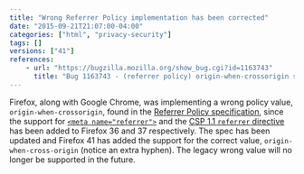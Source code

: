 ```yaml
---
title: "Wrong Referrer Policy implementation has been corrected"
date: "2015-09-21T21:07:00-04:00"
categories: ["html", "privacy-security"]
tags: []
versions: ["41"]
references:
    - url: "https://bugzilla.mozilla.org/show_bug.cgi?id=1163743"
      title: "Bug 1163743 - (referrer policy) origin-when-crossorigin should have a hyphen in cross-origin"
---
```

Firefox, along with Google Chrome, was implementing a wrong policy value, `origin-when-crossorigin`, found in the [Referrer Policy specification](https://w3c.github.io/webappsec/specs/referrer-policy/), since the support for [`<meta name="referrer">`](https://developer.mozilla.org/en-US/docs/Web/HTML/Element/meta#attr-name) and the [CSP 1.1 `referrer` directive](https://developer.mozilla.org/en-US/docs/Web/Security/CSP/CSP_policy_directives#referrer) has been added to Firefox 36 and 37 respectively. The spec has been updated and Firefox 41 has added the support for the correct value, `origin-when-cross-origin` (notice an extra hyphen). The legacy wrong value will no longer be supported in the future.

